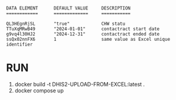 ```


DATA ELEMENT      DEFAULT VALUE     DESCRIPTION
============      =============     ===========

QL3HEgnRjSL       "true"            CHW statu
TTuXqMRwB49       "2024-01-01"      contactract start date
g9vq4l30HJ2       "2024-12-31"      contactract ended date
ssQx02nnFX6       1                 same value as Excel unique identifier

```

# RUN

1. docker build -t DHIS2-UPLOAD-FROM-EXCEL:latest .
2. docker compose up
